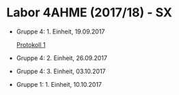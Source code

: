 # Labor 4AHME (2017/18) - SX

* Gruppe 4: 1. Einheit, 19.09.2017 

  [Protokoll 1](https://github.com/HTLMechatronics/m14-la1-sx/blob/rufflm14/Protokoll_1.md)
  
* Gruppe 4: 2. Einheit, 26.09.2017  
* Gruppe 4: 3. Einheit, 03.10.2017

* Gruppe 1: 1. Einheit, 10.10.2017
